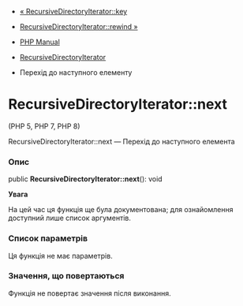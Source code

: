 - [«
RecursiveDirectoryIterator::key](recursivedirectoryiterator.key.md)
- [RecursiveDirectoryIterator::rewind
»](recursivedirectoryiterator.rewind.md)

- [PHP Manual](index.md)
- [RecursiveDirectoryIterator](class.recursivedirectoryiterator.md)
- Перехід до наступного елементу

# RecursiveDirectoryIterator::next

(PHP 5, PHP 7, PHP 8)

RecursiveDirectoryIterator::next — Перехід до наступного елемента

### Опис

public **RecursiveDirectoryIterator::next**(): void

**Увага**

На цей час ця функція ще була документована; для
ознайомлення доступний лише список аргументів.

### Список параметрів

Ця функція не має параметрів.

### Значення, що повертаються

Функція не повертає значення після виконання.
